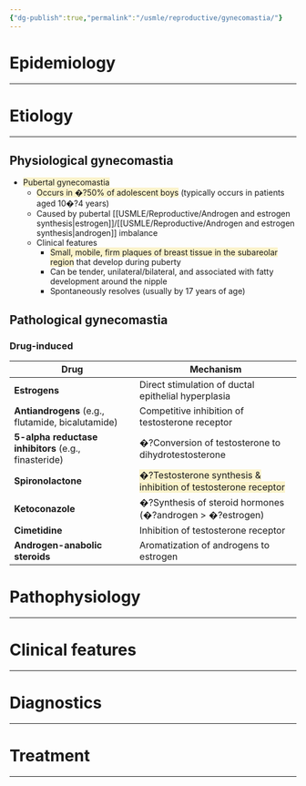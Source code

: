 ```yaml
---
{"dg-publish":true,"permalink":"/usmle/reproductive/gynecomastia/"}
---
```


# Epidemiology
---


# Etiology
---
## Physiological gynecomastia
- <span style="background:rgba(240, 200, 0, 0.2)">Pubertal gynecomastia</span> 
	- <span style="background:rgba(240, 200, 0, 0.2)">Occurs in �?50% of adolescent boys</span> (typically occurs in patients aged 10�?4 years)
	- Caused by pubertal [[USMLE/Reproductive/Androgen and estrogen synthesis\|estrogen]]/[[USMLE/Reproductive/Androgen and estrogen synthesis\|androgen]] imbalance 
	- Clinical features
		- <span style="background:rgba(240, 200, 0, 0.2)">Small, mobile, firm plaques of breast tissue in the subareolar region</span> that develop during puberty
		- Can be tender, unilateral/bilateral, and associated with fatty development around the nipple
		- Spontaneously resolves (usually by 17 years of age) 
## Pathological gynecomastia
### Drug-induced
| Drug                                                 | Mechanism                                                                                                             |
| ---------------------------------------------------- | --------------------------------------------------------------------------------------------------------------------- |
| **Estrogens**                                        | Direct stimulation of ductal epithelial hyperplasia                                                                   |
| **Antiandrogens** (e.g., flutamide, bicalutamide)    | Competitive inhibition of testosterone receptor                                                                       |
| **5-alpha reductase inhibitors** (e.g., finasteride) | �?Conversion of testosterone to dihydrotestosterone                                                                   |
| **Spironolactone**                                   | <span style="background:rgba(240, 200, 0, 0.2)">�?Testosterone synthesis & inhibition of testosterone receptor</span> |
| **Ketoconazole**                                     | �?Synthesis of steroid hormones (�?androgen > �?estrogen)                                                             |
| **Cimetidine**                                       | Inhibition of testosterone receptor                                                                                   |
| **Androgen-anabolic steroids**                       | Aromatization of androgens to estrogen                                                                                |


# Pathophysiology
---


# Clinical features
---


# Diagnostics
---


# Treatment
---


